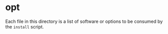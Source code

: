 # opt

Each file in this directory is a list of software or options to be consumed by the `install` script.
